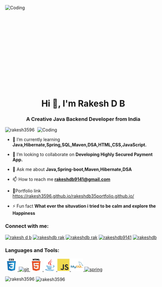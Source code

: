 
 <img align="right" alt="Coding" height="300" width="1000"  
 src="https://encrypted-tbn0.gstatic.com/images?q=tbn:ANd9GcTiBcG_jFGvzPQhC0kSq6xo9w9wygZwYhbcCQ&usqp=CAU">
 
<h1 align="center">Hi 👋, I'm Rakesh D B</h1>
<h3 align="center">A Creative Java Backend Developer from India</h3>

<img align="right" alt="Coding" width="400" src="https://www.chawtechsolutions.com/wp-content/uploads/2019/03/senior-front-end-developer-openings-1.gif">


<p align="left"> <img src="https://komarev.com/ghpvc/?username=rakesh3596&label=Profile%20views&color=0e75b6&style=flat" alt="rakesh3596" /> </p>

- 🌱 I’m currently learning **Java,Hibernate,Spring,SQL,Maven,DSA,HTML,CSS,JavaScript.**

- 👯 I’m looking to collaborate on **Developing Highly Secured Payment App.**

- 💬 Ask me about **Java,Spring-boot,Maven,Hibernate,DSA**

- 📫 How to reach me **rakeshdb9141@gmail.com**

- 📄Portfolio link https://rakesh3596.github.io/rakeshdb35portfolio.github.io/

- ⚡ Fun fact **What ever the situvation i tried to be calm and explore the Happiness**

<h3 align="left">Connect with me:</h3>
<p align="left">
<a href="https://linkedin.com/in/rakesh d b" target="blank"><img align="center" src="https://raw.githubusercontent.com/rahuldkjain/github-profile-readme-generator/master/src/images/icons/Social/linked-in-alt.svg" alt="rakesh d b" height="30" width="40" /></a>
<a href="https://fb.com/rakeshdb rak" target="blank"><img align="center" src="https://raw.githubusercontent.com/rahuldkjain/github-profile-readme-generator/master/src/images/icons/Social/facebook.svg" alt="rakeshdb rak" height="30" width="40" /></a>
<a href="https://instagram.com/rakeshdb rak" target="blank"><img align="center" src="https://raw.githubusercontent.com/rahuldkjain/github-profile-readme-generator/master/src/images/icons/Social/instagram.svg" alt="rakeshdb rak" height="30" width="40" /></a>
<a href="https://www.hackerrank.com/rakeshdb9141" target="blank"><img align="center" src="https://raw.githubusercontent.com/rahuldkjain/github-profile-readme-generator/master/src/images/icons/Social/hackerrank.svg" alt="rakeshdb9141" height="30" width="40" /></a>
<a href="https://www.leetcode.com/rakeshdb" target="blank"><img align="center" src="https://raw.githubusercontent.com/rahuldkjain/github-profile-readme-generator/master/src/images/icons/Social/leet-code.svg" alt="rakeshdb" height="30" width="40" /></a>
</p>

<h3 align="left">Languages and Tools:</h3>
<p align="left"> <a href="https://www.w3schools.com/css/" target="_blank" rel="noreferrer"> <img src="https://raw.githubusercontent.com/devicons/devicon/master/icons/css3/css3-original-wordmark.svg" alt="css3" width="40" height="40"/> </a> <a href="https://git-scm.com/" target="_blank" rel="noreferrer"> <img src="https://www.vectorlogo.zone/logos/git-scm/git-scm-icon.svg" alt="git" width="40" height="40"/> </a> <a href="https://www.w3.org/html/" target="_blank" rel="noreferrer"> <img src="https://raw.githubusercontent.com/devicons/devicon/master/icons/html5/html5-original-wordmark.svg" alt="html5" width="40" height="40"/> </a> <a href="https://www.java.com" target="_blank" rel="noreferrer"> <img src="https://raw.githubusercontent.com/devicons/devicon/master/icons/java/java-original.svg" alt="java" width="40" height="40"/> </a> <a href="https://developer.mozilla.org/en-US/docs/Web/JavaScript" target="_blank" rel="noreferrer"> <img src="https://raw.githubusercontent.com/devicons/devicon/master/icons/javascript/javascript-original.svg" alt="javascript" width="40" height="40"/> </a> <a href="https://www.mysql.com/" target="_blank" rel="noreferrer"> <img src="https://raw.githubusercontent.com/devicons/devicon/master/icons/mysql/mysql-original-wordmark.svg" alt="mysql" width="40" height="40"/> </a> <a href="https://spring.io/" target="_blank" rel="noreferrer"> <img src="https://www.vectorlogo.zone/logos/springio/springio-icon.svg" alt="spring" width="40" height="40"/> </a> </p>

<p><img align="left" src="https://github-readme-stats.vercel.app/api/top-langs?username=rakesh3596&show_icons=true&locale=en&layout=compact" alt="rakesh3596" /></p>

<p>&nbsp;<img align="center" src="https://github-readme-stats.vercel.app/api?username=rakesh3596&show_icons=true&locale=en" alt="rakesh3596" /></p>


